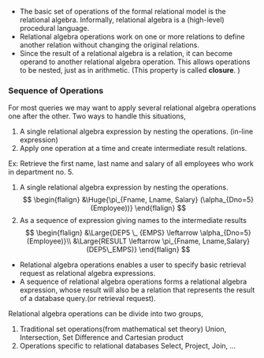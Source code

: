 - The basic set of operations of the formal relational model is the relational algebra. Informally, relational algebra is a (high-level) procedural language.
- Relational algebra operations work on one or more relations to define another relation without changing the original relations. 
- Since the result of a relational algebra is a relation, it can become operand to another relational algebra operation. This allows operations to be nested, just as in arithmetic. (This property is called **closure**. )
### Sequence of Operations
For most queries we may want to apply several relational algebra operations one after the other.
Two ways to handle this situations,
1. A single relational algebra expression by nesting the operations. (in-line expression)
2. Apply one operation at a time and create intermediate result relations. 

Ex: Retrieve the first name, last name and salary of all employees who work in department no. 5.
1. A single relational algebra expression by nesting the operations.
$$
\begin{flalign}
&\Huge{\pi_{Fname, Lname, Salary} (\alpha_{Dno=5}(Employee))}
\end{flalign}
$$
2. As a sequence of expression giving names to the intermediate results
$$
\begin{flalign}
&\Large{DEP5 \_ {EMPS} \leftarrow \alpha_{Dno=5}(Employee)}\\
&\Large{RESULT \leftarrow \pi_{Fname, Lname,Salary}(DEP5\_EMPS)}
\end{flalign}
$$
- Relational algebra operations enables a user to specify basic retrieval request as relational algebra expressions. 
- A sequence of relational algebra operations forms a relational algebra expression, whose result will also be a relation that represents the result of a database query.(or retrieval request).

Relational algebra operations can be divide into two groups,
1. Traditional set operations(from mathematical set theory)
	Union, Intersection, Set Difference and Cartesian product
2. Operations specific to relational databases
	Select, Project, Join, ...

